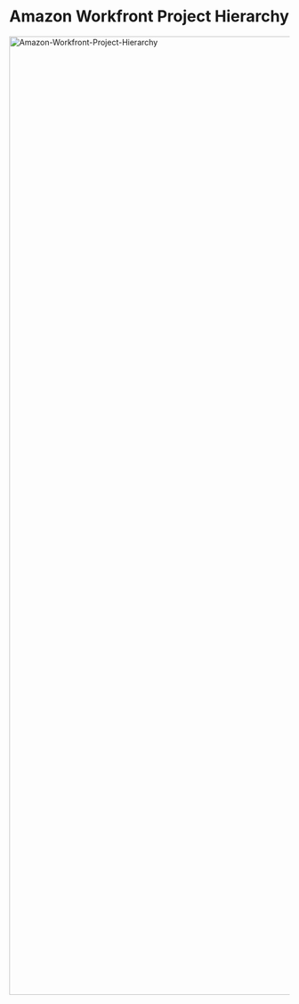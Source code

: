 # Amazon Workfront Project Hierarchy
<img width="1720" alt="Amazon-Workfront-Project-Hierarchy" src="https://github.com/user-attachments/assets/07d4c6ec-3b80-4974-842c-ffaefdf77ed5" />
